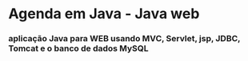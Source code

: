 # Agenda em Java - Java web


 ### aplicação Java para WEB usando MVC, Servlet, jsp, JDBC, Tomcat e o banco de dados MySQL
